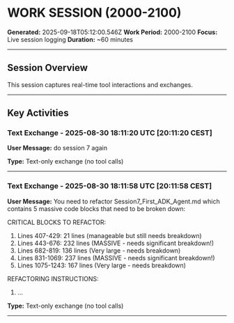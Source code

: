 # WORK SESSION (2000-2100)

**Generated:** 2025-09-18T05:12:00.546Z
**Work Period:** 2000-2100
**Focus:** Live session logging
**Duration:** ~60 minutes

---

## Session Overview

This session captures real-time tool interactions and exchanges.

---

## Key Activities

### Text Exchange - 2025-08-30 18:11:20 UTC [20:11:20 CEST]

**User Message:** do session 7 again

**Type:** Text-only exchange (no tool calls)

---

### Text Exchange - 2025-08-30 18:11:58 UTC [20:11:58 CEST]

**User Message:** You need to refactor Session7_First_ADK_Agent.md which contains 5 massive code blocks that need to be broken down:

CRITICAL BLOCKS TO REFACTOR:
1. Lines 407-429: 21 lines (manageable but still needs breakdown)
2. Lines 443-676: 232 lines (MASSIVE - needs significant breakdown!)
3. Lines 682-819: 136 lines (Very large - needs breakdown)
4. Lines 831-1069: 237 lines (MASSIVE - needs significant breakdown!)
5. Lines 1075-1243: 167 lines (Very large - needs breakdown)

REFACTORING INSTRUCTIONS:
1. ...

**Type:** Text-only exchange (no tool calls)

---

